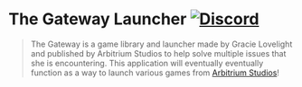 # The Gateway Launcher [![Discord][discordImg]][discordLink]

> The Gateway is a game library and launcher made by Gracie Lovelight and published by Arbitrium Studios to help solve multiple issues that she is encountering. This application will eventually eventually function as a way to launch various games from [Arbitrium Studios](https://www.arbitriumstudios.com/)!

[discordImg]: https://img.shields.io/discord/775528645086543895?color=6aa6ff&label=Arbitrium%20Studios&style=for-the-badge

[discordLink]: https://discord.com/invite/5xmBA8stzY